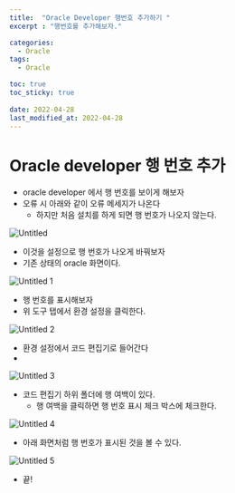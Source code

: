 ```yaml
---
title:  "Oracle Developer 행번호 추가하기 "
excerpt : "행번호를 추가해보자."

categories:
  - Oracle
tags:
  - Oracle

toc: true
toc_sticky: true
 
date: 2022-04-28
last_modified_at: 2022-04-28
---
```

# Oracle developer 행 번호 추가

- oracle developer 에서 행 번호를 보이게 해보자
- 오류 시 아래와 같이 오류 메세지가 나온다
    - 하지만 처음 설치를 하게 되면 행 번호가 나오지 않는다.

![Untitled](https://user-images.githubusercontent.com/101306770/165709434-197e1f08-f780-4d21-a108-3991cc3d1680.png)

- 이것을 설정으로 행 번호가 나오게 바꿔보자
- 기존 상태의 oracle 화면이다.

![Untitled 1](https://user-images.githubusercontent.com/101306770/165709440-64a32178-7f9b-48a4-bf11-2eac3c2aa665.png)

- 행 번호를 표시해보자
- 위 도구 탭에서 환경 설정을 클릭한다.

![Untitled 2](https://user-images.githubusercontent.com/101306770/165709449-384d7477-0e37-4095-911e-b22e894f58d0.png)

- 환경 설정에서 코드 편집기로 들어간다
- 

![Untitled 3](https://user-images.githubusercontent.com/101306770/165709461-980027e5-6a3e-4203-9342-f9d1d5486735.png)

- 코드 편집기 하위 폴더에 행 여백이 있다.
    - 행 여백을 클릭하면 행 번호 표시 체크 박스에 체크한다.

![Untitled 4](https://user-images.githubusercontent.com/101306770/165709466-1432e740-43c7-4cdb-8077-a9f8463146ba.png)


- 아래 화면처럼 행 번호가 표시된 것을 볼 수 있다.

![Untitled 5](https://user-images.githubusercontent.com/101306770/165709472-ebe38262-7c4f-4706-b78e-4abe229f6903.png)

- 끝!